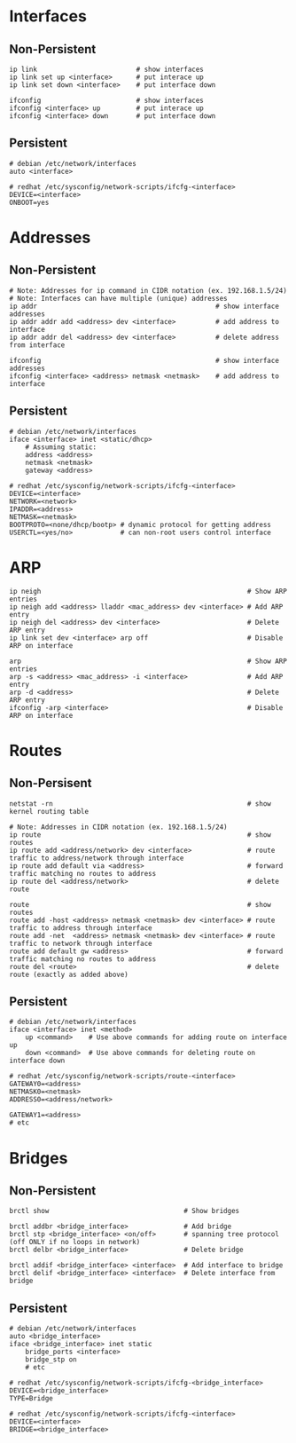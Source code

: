 # Interfaces
## Non-Persistent

    ip link                         # show interfaces
    ip link set up <interface>      # put interace up
    ip link set down <interface>    # put interface down

    ifconfig                        # show interfaces
    ifconfig <interface> up         # put interace up
    ifconfig <interface> down       # put interface down

## Persistent

    # debian /etc/network/interfaces
    auto <interface>

    # redhat /etc/sysconfig/network-scripts/ifcfg-<interface>
    DEVICE=<interface>
    ONBOOT=yes

# Addresses
## Non-Persistent

    # Note: Addresses for ip command in CIDR notation (ex. 192.168.1.5/24)
    # Note: Interfaces can have multiple (unique) addresses
    ip addr                                             # show interface addresses
    ip addr addr add <address> dev <interface>          # add address to interface
    ip addr addr del <address> dev <interface>          # delete address from interface

    ifconfig                                            # show interface addresses
    ifconfig <interface> <address> netmask <netmask>    # add address to interface

## Persistent

    # debian /etc/network/interfaces
    iface <interface> inet <static/dhcp>
        # Assuming static:
        address <address>
        netmask <netmask>
        gateway <address>

    # redhat /etc/sysconfig/network-scripts/ifcfg-<interface>
    DEVICE=<interface>
    NETWORK=<network>
    IPADDR=<address>
    NETMASK=<netmask>
    BOOTPROTO=<none/dhcp/bootp> # dynamic protocol for getting address
    USERCTL=<yes/no>            # can non-root users control interface

# ARP

    ip neigh                                                    # Show ARP entries
    ip neigh add <address> lladdr <mac_address> dev <interface> # Add ARP entry
    ip neigh del <address> dev <interface>                      # Delete ARP entry
    ip link set dev <interface> arp off                         # Disable ARP on interface

    arp                                                         # Show ARP entries
    arp -s <address> <mac_address> -i <interface>               # Add ARP entry
    arp -d <address>                                            # Delete ARP entry
    ifconfig -arp <interface>                                   # Disable ARP on interface
                                                                
# Routes
## Non-Persisent

    netstat -rn                                                 # show kernel routing table

    # Note: Addresses in CIDR notation (ex. 192.168.1.5/24)
    ip route                                                    # show routes
    ip route add <address/network> dev <interface>              # route traffic to address/network through interface
    ip route add default via <address>                          # forward traffic matching no routes to address
    ip route del <address/network>                              # delete route

    route                                                       # show routes
    route add -host <address> netmask <netmask> dev <interface> # route traffic to address through interface
    route add -net  <address> netmask <netmask> dev <interface> # route traffic to network through interface
    route add default gw <address>                              # forward traffic matching no routes to address
    route del <route>                                           # delete route (exactly as added above)

## Persistent

    # debian /etc/network/interfaces
    iface <interface> inet <method>
        up <command>    # Use above commands for adding route on interface up
        down <command>  # Use above commands for deleting route on interface down

    # redhat /etc/sysconfig/network-scripts/route-<interface>
    GATEWAY0=<address>        
    NETMASK0=<netmask>        
    ADDRESS0=<address/network>

    GATEWAY1=<address>
    # etc

# Bridges
## Non-Persistent

    brctl show                                  # Show bridges

    brctl addbr <bridge_interface>              # Add bridge
    brctl stp <bridge_interface> <on/off>       # spanning tree protocol (off ONLY if no loops in network)
    brctl delbr <bridge_interface>              # Delete bridge

    brctl addif <bridge_interface> <interface>  # Add interface to bridge
    brctl delif <bridge_interface> <interface>  # Delete interface from bridge

## Persistent

    # debian /etc/network/interfaces
    auto <bridge_interface>
    iface <bridge_interface> inet static
        bridge_ports <interface>
        bridge_stp on
        # etc

    # redhat /etc/sysconfig/network-scripts/ifcfg-<bridge_interface>
    DEVICE=<bridge_interface>
    TYPE=Bridge

    # redhat /etc/sysconfig/network-scripts/ifcfg-<interface>
    DEVICE=<interface>
    BRIDGE=<bridge_interface>
